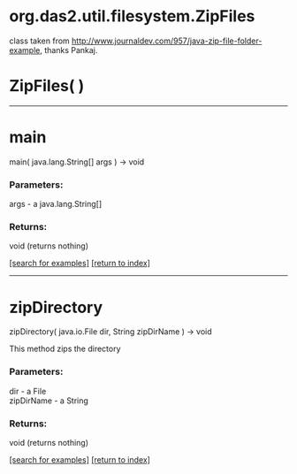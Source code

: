 # org.das2.util.filesystem.ZipFiles

class taken from http://www.journaldev.com/957/java-zip-file-folder-example,
 thanks Pankaj.

# ZipFiles( )


***
<a name="main"></a>
# main
main( java.lang.String[] args ) &rarr; void



### Parameters:
args - a java.lang.String[]

### Returns:
void (returns nothing)


<a href="https://github.com/autoplot/dev/search?q=main&unscoped_q=main">[search for examples]</a>
<a href="https://github.com/autoplot/documentation/blob/master/javadoc/index-all.md">[return to index]</a>

***
<a name="zipDirectory"></a>
# zipDirectory
zipDirectory( java.io.File dir, String zipDirName ) &rarr; void

This method zips the directory

### Parameters:
dir - a File
<br>zipDirName - a String

### Returns:
void (returns nothing)


<a href="https://github.com/autoplot/dev/search?q=zipDirectory&unscoped_q=zipDirectory">[search for examples]</a>
<a href="https://github.com/autoplot/documentation/blob/master/javadoc/index-all.md">[return to index]</a>

